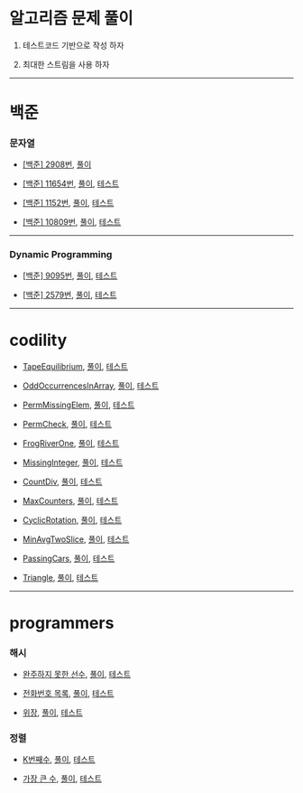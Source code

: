 알고리즘 문제 풀이  
================

1. 테스트코드 기반으로 작성 하자  

2. 최대한 스트림을 사용 하자  

---

백준  
====

### 문자열  

- [[백준] 2908번](https://www.acmicpc.net/problem/2908), [풀이](https://github.com/Hue9010/algorithm/blob/master/src/main/java/baekjoon/Num2908.java)

- [[백준] 11654번](https://www.acmicpc.net/problem/11654), [풀이](https://github.com/Hue9010/algorithm/blob/master/src/main/java/baekjoon/Num11654.java), [테스트](https://github.com/Hue9010/algorithm/blob/master/src/test/java/baekjoon/Num11654Test.java)  

- [[백준] 1152번](https://www.acmicpc.net/problem/1152), [풀이](https://github.com/Hue9010/algorithm/blob/master/src/main/java/baekjoon/Num1152.java), [테스트](https://github.com/Hue9010/algorithm/blob/master/src/test/java/baekjoon/Num1152Test.java)  

- [[백준] 10809번](https://www.acmicpc.net/problem/10809), [풀이](https://github.com/Hue9010/algorithm/blob/master/src/main/java/baekjoon/Num10809.java), [테스트](https://github.com/Hue9010/algorithm/blob/master/src/test/java/baekjoon/Num10809Test.java)  

---

### Dynamic Programming  

- [[백준] 9095번](https://www.acmicpc.net/problem/9095), [풀이](https://github.com/Hue9010/algorithm/blob/master/src/main/java/baekjoon/Num9095.java), [테스트](https://github.com/Hue9010/algorithm/blob/master/src/test/java/baekjoon/Num9095Test.java)  

- [[백준] 2579번](https://www.acmicpc.net/problem/2579), [풀이](https://github.com/Hue9010/algorithm/blob/master/src/main/java/baekjoon/Num2579.java), [테스트](https://github.com/Hue9010/algorithm/blob/master/src/test/java/baekjoon/Num2579Test.java)  

---

codility  
=============

- [TapeEquilibrium](https://app.codility.com/programmers/lessons/3-time_complexity/tape_equilibrium/), [풀이](https://github.com/Hue9010/algorithm/blob/master/src/main/java/codility/TapeEquilibrium.java), [테스트](https://github.com/Hue9010/algorithm/blob/master/src/test/java/codility/TapeEquilibriumTest.java)  
	
- [OddOccurrencesInArray](https://app.codility.com/programmers/lessons/2-arrays/odd_occurrences_in_array/), [풀이](https://github.com/Hue9010/algorithm/blob/master/src/main/java/codility/OddOccurrencesInArray.java), [테스트](https://github.com/Hue9010/algorithm/blob/master/src/test/java/codility/OddOccurrencesInArrayTest.java)  

- [PermMissingElem](https://app.codility.com/programmers/lessons/3-time_complexity/perm_missing_elem/), [풀이](https://github.com/Hue9010/algorithm/blob/master/src/main/java/codility/PermMissingElem.java), [테스트](https://github.com/Hue9010/algorithm/blob/master/src/test/java/codility/PermMissingElemTest.java)  

- [PermCheck](https://app.codility.com/programmers/lessons/4-counting_elements/perm_check/), [풀이](https://github.com/Hue9010/algorithm/blob/master/src/main/java/codility/PermCheck.java), [테스트](https://github.com/Hue9010/algorithm/blob/master/src/test/java/codility/PermCheckTest.java)  

- [FrogRiverOne](https://app.codility.com/programmers/lessons/4-counting_elements/frog_river_one/), [풀이](https://github.com/Hue9010/algorithm/blob/master/src/main/java/codility/FrogRiverOne.java), [테스트](https://github.com/Hue9010/algorithm/blob/master/src/test/java/codility/FrogRiverOneTest.java)  

- [MissingInteger](https://app.codility.com/programmers/lessons/4-counting_elements/missing_integer/), [풀이](https://github.com/Hue9010/algorithm/blob/master/src/main/java/codility/MissingInteger.java), [테스트](https://github.com/Hue9010/algorithm/blob/master/src/test/java/codility/MissingIntegerTest.java)  

- [CountDiv](https://app.codility.com/programmers/lessons/5-prefix_sums/count_div/), [풀이](https://github.com/Hue9010/algorithm/blob/master/src/main/java/codility/CountDiv.java), [테스트](https://github.com/Hue9010/algorithm/blob/master/src/test/java/codility/CountDivTest.java)  

- [MaxCounters](https://app.codility.com/programmers/lessons/4-counting_elements/max_counters/), [풀이](https://github.com/Hue9010/algorithm/blob/master/src/main/java/codility/MaxCounters.java), [테스트](https://github.com/Hue9010/algorithm/blob/master/src/test/java/codility/MaxCountersTest.java)  

- [CyclicRotation](https://app.codility.com/programmers/lessons/2-arrays/cyclic_rotation/), [풀이](https://github.com/Hue9010/algorithm/blob/master/src/main/java/codility/CyclicRotation.java), [테스트](https://github.com/Hue9010/algorithm/blob/master/src/test/java/codility/CyclicRotationTest.java)  

- [MinAvgTwoSlice](https://app.codility.com/programmers/lessons/5-prefix_sums/min_avg_two_slice/), [풀이](https://github.com/Hue9010/algorithm/blob/master/src/main/java/codility/MinAvgTwoSlice.java), [테스트](https://github.com/Hue9010/algorithm/blob/master/src/test/java/codility/MinAvgTwoSliceTest.java)  

- [PassingCars](https://app.codility.com/programmers/lessons/5-prefix_sums/passing_cars/), [풀이](https://github.com/Hue9010/algorithm/blob/master/src/main/java/codility/PassingCars.java), [테스트](https://github.com/Hue9010/algorithm/blob/master/src/test/java/codility/PassingCarsTest.java)  

- [Triangle](https://app.codility.com/programmers/lessons/6-sorting/triangle/), [풀이](https://github.com/Hue9010/algorithm/blob/master/src/main/java/codility/Triangle.java), [테스트](https://github.com/Hue9010/algorithm/blob/master/src/test/java/codility/TriangleTest.java)  

---

programmers  
=============

### 해시

- [완주하지 못한 선수](https://programmers.co.kr/learn/courses/30/lessons/42576?language=java), [풀이](https://github.com/Hue9010/algorithm/blob/master/src/main/java/programmers/Hash1.java), [테스트](https://github.com/Hue9010/algorithm/blob/master/src/test/java/programmers/Hash1Test.java)  

- [전화번호 목록](https://programmers.co.kr/learn/courses/30/lessons/42577?language=java), [풀이](https://github.com/Hue9010/algorithm/blob/master/src/main/java/programmers/Hash2.java), [테스트](https://github.com/Hue9010/algorithm/blob/master/src/test/java/programmers/Hash2Test.java)  

- [위장](https://programmers.co.kr/learn/courses/30/lessons/42578?language=java), [풀이](https://github.com/Hue9010/algorithm/blob/master/src/main/java/programmers/Hash3.java), [테스트](https://github.com/Hue9010/algorithm/blob/master/src/test/java/programmers/Hash3Test.java)  

### 정렬

- [K번째수](https://programmers.co.kr/learn/courses/30/lessons/42748?language=java), [풀이](https://github.com/Hue9010/algorithm/blob/master/src/main/java/programmers/Sort1.java), [테스트](https://github.com/Hue9010/algorithm/blob/master/src/test/java/programmers/Sort1Test.java)  

- [가장 큰 수](https://programmers.co.kr/learn/courses/30/lessons/42746?language=java), [풀이](https://github.com/Hue9010/algorithm/blob/master/src/main/java/programmers/Sort2.java), [테스트](https://github.com/Hue9010/algorithm/blob/master/src/test/java/programmers/Sort2Test.java)  
